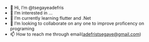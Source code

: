 - 👋 Hi, I’m @tsegayeadefris
- 👀 I’m interested in ...
- 🌱 I’m currently learning flutter and .Net
- 💞️ I’m looking to collaborate on any one to improve proficency on programing
- 📫 How to reach me  through email(adefristsegaye@gmail.com)

<!---
tsegayeadefris/tsegayeadefris is a ✨ special ✨ repository because its `README.md` (this file) appears on your GitHub profile.
You can click the Preview link to take a look at your changes.
--->
